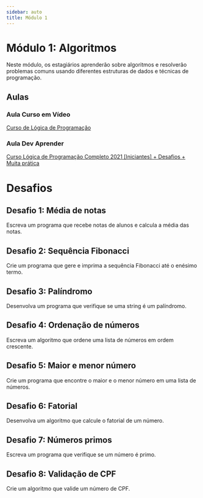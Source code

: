 ```yaml
---
sidebar: auto
title: Módulo 1
---
```


# Módulo 1: Algoritmos

Neste módulo, os estagiários aprenderão sobre algoritmos e resolverão problemas comuns usando diferentes estruturas de dados e técnicas de programação.

## Aulas

### Aula Curso em Vídeo

[Curso de Lógica de Programação](https://www.youtube.com/playlist?list=PLHz_AreHm4dmSj0MHol_aoNYCSGFqvfXV)

### Aula Dev Aprender

[Curso Lógica de Programação Completo 2021 [Iniciantes] + Desafios + Muita prática](https://www.youtube.com/watch?v=iF2MdbrTiBM)

# Desafios

## Desafio 1: Média de notas

Escreva um programa que recebe notas de alunos e calcula a média das notas.

## Desafio 2: Sequência Fibonacci

Crie um programa que gere e imprima a sequência Fibonacci até o enésimo termo.

## Desafio 3: Palíndromo

Desenvolva um programa que verifique se uma string é um palíndromo.

## Desafio 4: Ordenação de números

Escreva um algoritmo que ordene uma lista de números em ordem crescente.

## Desafio 5: Maior e menor número

Crie um programa que encontre o maior e o menor número em uma lista de números.

## Desafio 6: Fatorial

Desenvolva um algoritmo que calcule o fatorial de um número.

## Desafio 7: Números primos

Escreva um programa que verifique se um número é primo.

## Desafio 8: Validação de CPF

Crie um algoritmo que valide um número de CPF.


